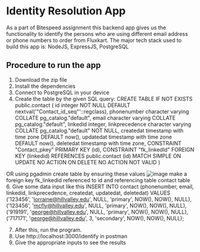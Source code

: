 # Identity Resolution App 

As a part of Bitespeed assignment this backend app gives us the functionality to identify the persons who are using different email address or phone numbers to order from Fluxkart.
The major tech stack used to build this app is: NodeJS, ExpressJS, PostgreSQL

## Procedure to run the app

1. Download the zip file
2. Install the dependencies
3. Connect to PostgreSQL in your device
4. Create the table by the given SQL query:
CREATE TABLE IF NOT EXISTS public.contact
(
    id integer NOT NULL DEFAULT nextval('"Contact_id_seq"'::regclass),
    phonenumber character varying COLLATE pg_catalog."default",
    email character varying COLLATE pg_catalog."default",
    linkedid integer,
    linkprecedence character varying COLLATE pg_catalog."default" NOT NULL,
    createdat timestamp with time zone DEFAULT now(),
    updatedat timestamp with time zone DEFAULT now(),
    deletedat timestamp with time zone,
    CONSTRAINT "Contact_pkey" PRIMARY KEY (id),
    CONSTRAINT "fk_linkedId" FOREIGN KEY (linkedid)
        REFERENCES public.contact (id) MATCH SIMPLE
        ON UPDATE NO ACTION
        ON DELETE NO ACTION
        NOT VALID
)

OR using pgadmin create table by ensuring these values
![image](https://github.com/user-attachments/assets/961d6d70-0791-4b7a-822a-e587e0d8354a) make a foreign key fk_linkedid referenced to id and referencing table contact table
6. Give some data input like this
INSERT INTO contact (phonenumber, email, linkedid, linkprecedence, createdat, updatedat, deletedat)
VALUES 
('123456', 'lorraine@hillvalley.edu', NULL, 'primary', NOW(), NOW(), NULL),
('123456', 'mcfly@hillvalley.edu', NULL, 'primary', NOW(), NOW(), NULL),
('919191', 'george@hillvalley.edu', NULL, 'primary', NOW(), NOW(), NULL),
('717171', 'george@hillvalley.edu', 3, 'secondary', NOW(), NOW(), NULL);

7. After this, run the program.
8. Use http://localhost:3000/identify in postman
9. Give the appropriate inputs to see the results
